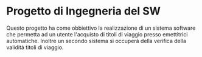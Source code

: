# Progetto di Ingegneria del SW

Questo progetto ha come obbiettivo la realizzazione di un sistema 
software che permetta ad un utente l'acquisto di titoli di viaggio
presso emettitrici automatiche.
Inoltre un secondo sistema si occuperà della verifica della validità 
titoli di viaggio.